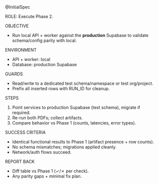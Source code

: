 @InitialSpec

ROLE: Execute Phase 2.

OBJECTIVE
- Run local API + worker against the **production** Supabase to validate schema/config parity with local.

ENVIRONMENT
- API + worker: local
- Database: production Supabase

GUARDS
- Read/write to a dedicated test schema/namespace or test org/project.
- Prefix all inserted rows with RUN_ID for cleanup.

STEPS
1) Point services to production Supabase (test schema), migrate if required.
2) Re-run both PDFs; collect artifacts.
3) Compare behavior vs Phase 1 (counts, latencies, error types).

SUCCESS CRITERIA
- Identical functional results to Phase 1 (artifact presence + row counts).
- No schema mismatches; migrations applied cleanly.
- Network/auth flows succeed.

REPORT BACK
- Diff table vs Phase 1 (✓/✗ per check).
- Any parity gaps + minimal fix plan.